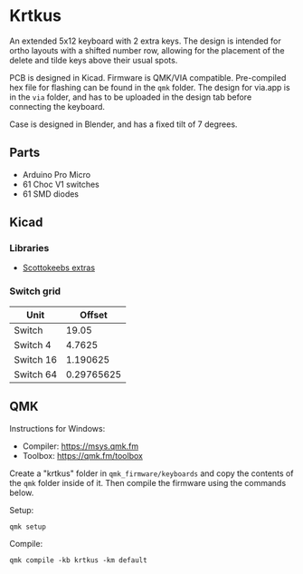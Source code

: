 # Krtkus

An extended 5x12 keyboard with 2 extra keys. The design is intended for ortho layouts with a shifted number row, allowing for the placement of the delete and tilde keys above their usual spots.

PCB is designed in Kicad. Firmware is QMK/VIA compatible. Pre-compiled hex file for flashing can be found in the `qmk` folder. The design for via.app is in the `via` folder, and has to be uploaded in the design tab before connecting the keyboard.

Case is designed in Blender, and has a fixed tilt of 7 degrees.

## Parts

- Arduino Pro Micro
- 61 Choc V1 switches
- 61 SMD diodes

## Kicad

### Libraries

- [Scottokeebs extras](https://github.com/joe-scotto/scottokeebs/tree/main/Extras/ScottoKicad)

### Switch grid

| Unit | Offset |
| --- | --- |
| Switch | 19.05 |
| Switch 4 | 4.7625 |
| Switch 16 | 1.190625 |
| Switch 64 | 0.29765625 |

## QMK

Instructions for Windows:

- Compiler: https://msys.qmk.fm
- Toolbox: https://qmk.fm/toolbox

Create a "krtkus" folder in `qmk_firmware/keyboards` and copy the contents of the `qmk` folder inside of it. Then compile the firmware using the commands below.

Setup:

```
qmk setup
```

Compile:

```
qmk compile -kb krtkus -km default
```